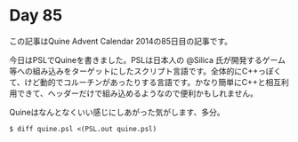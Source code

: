 # Day 85

この記事はQuine Advent Calendar 2014の85日目の記事です。

今日はPSLでQuineを書きました。PSLは日本人の @Silica 氏が開発するゲーム等への組み込みをターゲットにしたスクリプト言語です。全体的にC++っぽくて、けど動的でコルーチンがあったりする言語です。かなり簡単にC++と相互利用できて、ヘッダーだけで組み込めるようなので便利かもしれません。

Quineはなんとなくいい感じにしあがった気がします、多分。

```console
$ diff quine.psl <(PSL.out quine.psl)
```

